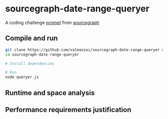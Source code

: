 # sourcegraph-date-range-queryer

A coding challenge [prompt](./prompt/README.md) from [sourcegraph](https://github.com/sourcegraph)

## Compile and run
```bash
git clone https://github.com/valmassoi/sourcegraph-date-range-queryer sourcegraph-date-range-queryer
cd sourcegraph-date-range-queryer

# Install dependencies

# Run
node queryer.js
```

## Runtime and space analysis

## Performance requirements justification
